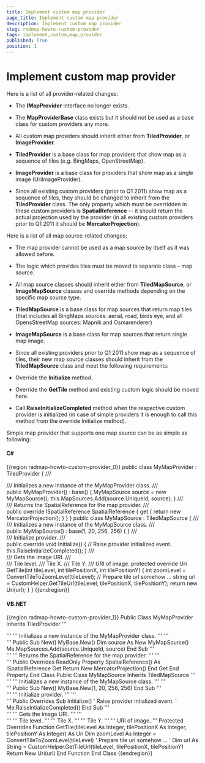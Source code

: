 ```yaml
---
title: Implement custom map provider
page_title: Implement custom map provider
description: Implement custom map provider
slug: radmap-howto-custom-provider
tags: implement,custom,map,provider
published: True
position: 1
---
```


# Implement custom map provider

Here is a list of all provider-related changes:

* The __IMapProvider__ interface no longer exists.

* The __MapProviderBase__ class exists but it should not be used as a base class for custom providers any more. 

* All custom map providers should inherit either from __TiledProvider__, or __ImageProvider__.

* __TiledProvider__ is a base class for map providers that show map as a sequence of tiles (e.g. BingMaps, OpenStreetMap).

* __ImageProvider__ is a base class for providers that show map as a single image (UriImageProvider). 

* Since all existing custom providers (prior to Q1 2011) show map as a sequence of tiles, they should be changed to inherit from the __TiledProvider__ class. The only property which must be overridden in these custom providers is __SpatialReference__ -- it should return the actual projection used by the provider (in all existing custom providers prior to Q1 2011 it should be __MercatorProjection__).

Here is a list of all map source-related changes:

* The map provider cannot be used as a map source by itself as it was allowed before.

* The logic which provides tiles must be moved to separate class – map source.

* All map source classes should inherit either from __TiledMapSource__, or __ImageMapSource__ classes and override methods depending on the specific map source type. 

* __TiledMapSource__ is a base class for map sources that return map tiles (that includes all BingMaps sources: aerial, road, birds eye, and all OpensStreetMap sources: Mapnik and Osmarenderer)

* __ImageMapSource__ is a base class for map sources that return single map image.

* Since all existing providers prior to Q1 2011 show map as a sequence of tiles, their new map source classes should inherit from the __TiledMapSource__ class and meet the following requirements:

* Override the __Initialize__ method.

* Override the __GetTile__ method and existing custom logic should be moved here.

* Call __RaiseInitializeCompleted__ method when the respective custom provider is initialized (in case of simple providers it is enough to call this method from the override Initialize method).

Simple map provider that supports one map source can be as simple as following:

#### __C#__
{{region radmap-howto-custom-provider_0}}
	public class MyMapProvider : TiledProvider
	{
	       /// <summary>
	       /// Initializes a new instance of the MyMapProvider class.
	       /// </summary>
	       public MyMapProvider()
	             : base()
	       {
	             MyMapSource source = new MyMapSource();
	             this.MapSources.Add(source.UniqueId, source);
	       }
	       /// <summary>
	       /// Returns the SpatialReference for the map provider.
	       /// </summary>
	       public override ISpatialReference SpatialReference
	       {
	             get
	             {
	                    return new MercatorProjection();
	             }
	       }
	}
	public class MyMapSource : TiledMapSource
	{
	       /// <summary>
	       /// Initializes a new instance of the MyMapSource class.
	       /// </summary>
	       public MyMapSource()
	             : base(1, 20, 256, 256)
	       {
	       }
	       /// <summary>
	       /// Initialize provider.
	       /// </summary>
	       public override void Initialize()
	       {
	             // Raise provider initialized event.
	             this.RaiseIntializeCompleted();
	       }
	       /// <summary>
	       /// Gets the image URI.
	       /// </summary>
	       /// <param name="tileLevel">Tile level.</param>
	       /// <param name="tilePositionX">Tile X.</param>
	       /// <param name="tilePositionY">Tile Y.</param>
	       /// <returns>URI of image.</returns>
	       protected override Uri GetTile(int tileLevel, int tilePositionX, int tilePositionY)
	       {
	             int zoomLevel = ConvertTileToZoomLevel(tileLevel);
	             // Prepare tile url somehow ...
	             string url = CustomHelper.GetTileUrl(tileLevel, tilePositionX, tilePositionY);
	             return new Uri(url);
	       }
	}
{{endregion}}

#### __VB.NET__
{{region radmap-howto-custom-provider_1}}
	Public Class MyMapProvider
	 Inherits TiledProvider
	 ''' <summary> '''
	 ''' Initializes a new instance of the MyMapProvider class. '''
	 ''' </summary> '''
	 Public Sub New()
	  MyBase.New()
	  Dim source As New MyMapSource()
	  Me.MapSources.Add(source.UniqueId, source)
	 End Sub
	 ''' <summary> '''
	 ''' Returns the SpatialReference for the map provider. '''
	 ''' </summary> '''
	 Public Overrides ReadOnly Property SpatialReference() As ISpatialReference
	  Get
	   Return New MercatorProjection()
	  End Get
	 End Property
	End Class
	Public Class MyMapSource
	 Inherits TiledMapSource
	 ''' <summary> '''
	 ''' Initializes a new instance of the MyMapSource class. '''
	 ''' </summary> '''
	 Public Sub New()
	  MyBase.New(1, 20, 256, 256)
	 End Sub
	 ''' <summary> '''
	 ''' Initialize provider. '''
	 ''' </summary> '''
	 Public Overrides Sub Initialize()
	  ' Raise provider intialized event. '
	  Me.RaiseIntializeCompleted()
	 End Sub
	 ''' <summary> '''
	 ''' Gets the image URI. '''
	 ''' </summary> '''
	 ''' <param name="tileLevel">Tile level.</param> ''' 
	 ''' <param name="tilePositionX">Tile X.</param> '''
	 ''' <param name="tilePositionY">Tile Y.</param> '''
	 ''' <returns>URI of image.</returns> '''
	 Protected Overrides Function GetTile(tileLevel As Integer, tilePositionX As Integer, tilePositionY As Integer) As Uri
	  Dim zoomLevel As Integer = ConvertTileToZoomLevel(tileLevel)
	  ' Prepare tile url somehow ... '
	  Dim url As String = CustomHelper.GetTileUrl(tileLevel, tilePositionX, tilePositionY)
	  Return New Uri(url)
	 End Function
	End Class
{{endregion}}